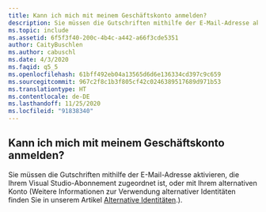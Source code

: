 ```yaml
---
title: Kann ich mich mit meinem Geschäftskonto anmelden?
description: Sie müssen die Gutschriften mithilfe der E-Mail-Adresse aktivieren, die Ihrem Visual Studio-Abonnement zugeordnet ist, oder mit Ihrem alternativen Konto (weitere Informationen...
ms.topic: include
ms.assetid: 6f5f3f40-200c-4b4c-a442-a66f3cde5351
author: CaityBuschlen
ms.author: cabuschl
ms.date: 4/3/2020
ms.faqid: q5_5
ms.openlocfilehash: 61bff492eb04a13565d6d6e136334cd397c9c659
ms.sourcegitcommit: 967c2f8c1b3f805cf42c0246389517689d971b53
ms.translationtype: HT
ms.contentlocale: de-DE
ms.lasthandoff: 11/25/2020
ms.locfileid: "91838340"
---
```

## <a name="can-i-use-my-work-account-to-sign-in"></a>Kann ich mich mit meinem Geschäftskonto anmelden?

Sie müssen die Gutschriften mithilfe der E-Mail-Adresse aktivieren, die Ihrem Visual Studio-Abonnement zugeordnet ist, oder mit Ihrem alternativen Konto (Weitere Informationen zur Verwendung alternativer Identitäten finden Sie in unserem Artikel [Alternative Identitäten](https://docs.microsoft.com/visualstudio/subscriptions/vs-alternate-identity).).

